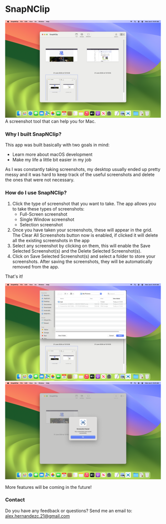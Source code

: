 # SnapNClip

![Screenshot of SnapNClip](SnapNClip-2.png)
A screenshot tool that can help you for Mac.


### Why I built SnapNClip?

This app was built basically with two goals in mind: 
- Learn more about macOS development 
- Make my life a little bit easier in my job

As I was constantly taking screenshots, my desktop usually ended up pretty messy and it was hard to keep track of the useful screenshots and delete the ones that were not necessary.

### How do I use SnapNClip?

1. Click the type of screenshot that you want to take. The app allows you to take these types of screenshots: 
   - Full-Screen screenshot
   - Single Window screenshot
   - Selection screenshot
2. Once you have taken your screenshots, these will appear in the grid. The Clear All Screenshots button now is enabled, if clicked it will delete all the existing screenshots in the app
3. Select any screenshot by clicking on them, this will enable the Save Selected Screenshot(s) and the Delete Selected Screenshot(s).
4. Click on Save Selected Screenshot(s) and select a folder to store your screenshots. After saving the screenshots, they will be automatically removed from the app.

That's it! 

![screenshot of SnapNClip](SnapNClip-2-Save.png)
![screenshot of SnapNClip](SnapNClip-2-Alert.png)

More features will be coming in the future!

### Contact
Do you have any feedback or questions? Send me an email to: alex.hernandezc.21@gmail.com